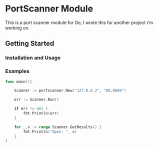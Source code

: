 # PortScanner Module

This is a port scanner module for Go, I wrote this for another project i'm working on.

## Getting Started



### Installation and Usage


### Examples 

```go
func main(){

	Scanner := portscanner.New("127.0.0.2", "80,8080")

	err := Scanner.Run()

	if err != nil {
		fmt.Println(err)
	}

	for _,v := range Scanner.GetResults() {
		fmt.Println("Open: ", v)
	}
}
```